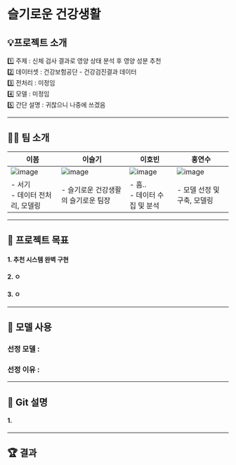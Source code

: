 # 슬기로운 건강생활

## 💡프로젝트 소개

1️⃣ 주제 : 신체 검사 결과로 영양 상태 분석 후 영양 성분 추천   
2️⃣ 데이터셋 : 건강보험공단 - 건강검진결과 데이터   
3️⃣ 전처리 : 미정임   
4️⃣ 모델 : 미정임   
5️⃣ 간단 설명 : 귀찮으니 나중에 쓰겠음   

---
## 🤸‍♂️ 팀 소개

|이봄|이슬기|이호빈|홍연수|
|---|---|---|---|
|![image](https://user-images.githubusercontent.com/96757866/165124108-28d954c8-d0f7-4a46-8592-c45c21dd28b9.png)|![image](https://user-images.githubusercontent.com/96757866/165124108-28d954c8-d0f7-4a46-8592-c45c21dd28b9.png)|![image](https://user-images.githubusercontent.com/96757866/165124137-0b19a2f3-deeb-4649-b51e-a521ea5bced8.png)|![image](https://user-images.githubusercontent.com/96757866/165124155-d84ac60e-3b65-4a0a-aa33-6a16970211d5.png)|
|- 서기</br>- 데이터 전처리, 모델링|- 슬기로운 건강생활의 슬기로운 팀장|- 흠.. </br> - 데이터 수집 및 분석|- 모델 선정 및 구축, 모델링|

---
## 🏅 프로젝트 목표
#### 1. 추천 시스템 완벽 구현
#### 2. ㅇ
#### 3. ㅇ

---
## 🤖 모델 사용
### 선정 모델 : 
### 선정 이유 : 

---
## 🦄 Git 설명
#### 1. 

---
## 🏆 결과

